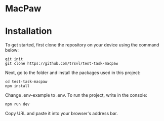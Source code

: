 # MacPaw

# Installation
To get started, first clone the repository on your device using the command below:
```
git init
git clone https://github.com/trsvl/test-task-macpaw
```
Next, go to the folder and install the packages used in this project:
```
cd test-task-macpaw
npm install
```
Change .env-example to .env.
To run the project, write in the console:
```
npm run dev
```
Copy URL and paste it into your browser's address bar.
